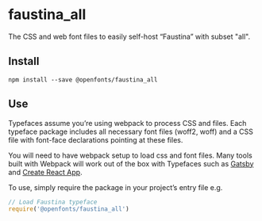 
# faustina_all

The CSS and web font files to easily self-host “Faustina” with subset "all".

## Install

`npm install --save @openfonts/faustina_all`

## Use

Typefaces assume you’re using webpack to process CSS and files. Each typeface
package includes all necessary font files (woff2, woff) and a CSS file with
font-face declarations pointing at these files.

You will need to have webpack setup to load css and font files. Many tools built
with Webpack will work out of the box with Typefaces such as [Gatsby](https://github.com/gatsbyjs/gatsby)
and [Create React App](https://github.com/facebookincubator/create-react-app).

To use, simply require the package in your project’s entry file e.g.

```javascript
// Load Faustina typeface
require('@openfonts/faustina_all')
```
